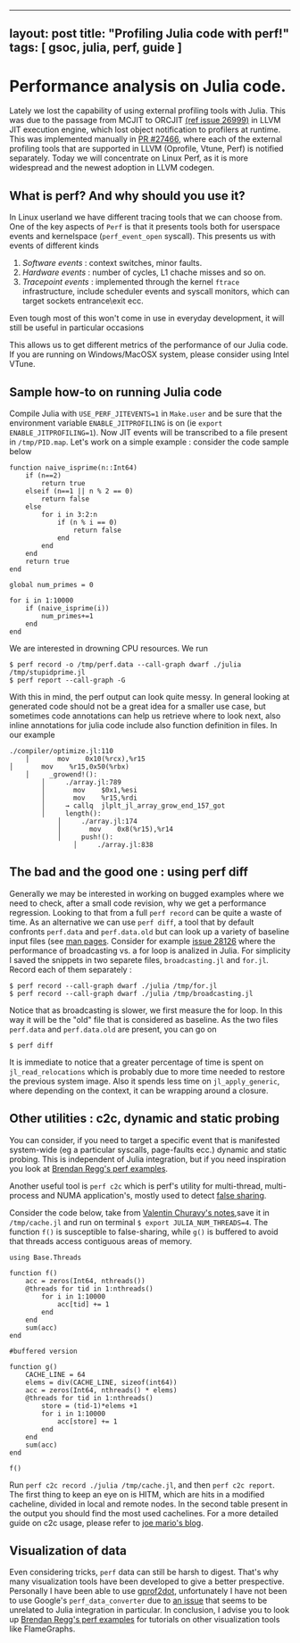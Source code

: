 
---
layout: post
title: "Profiling Julia code with perf!"
tags: [ gsoc, julia, perf, guide ]
---

# Performance analysis on Julia code.

Lately we lost the capability of using external profiling tools with Julia. This was due to the passage from MCJIT to ORCJIT [(ref issue 26999)](https://github.com/JuliaLang/julia/issues/26999)
in LLVM JIT execution engine, which lost object notification to profilers at runtime. This was implemented manually in [PR #27466](https://github.com/JuliaLang/julia/pull/27466), where each of
the external profiling tools that are supported in LLVM (Oprofile, Vtune, Perf) is notified separately. Today we will concentrate on Linux Perf, as it is more widespread and the newest adoption in LLVM codegen.

## What is perf? And why should you use it?
In Linux userland we have different tracing tools that we can choose from. One of the key aspects of `Perf` is that it presents tools both for userspace events and kernelspace (`perf_event_open` syscall).
This presents us with events of different kinds

1) *Software events* : context switches, minor faults.
2) *Hardware events* : number of cycles, L1 chache misses and so on.
3) *Tracepoint events* : implemented through the kernel `ftrace` infrastructure, include scheduler events and syscall monitors, which can target sockets entrance\exit ecc.

Even tough most of this won't come in use in everyday development, it will still be useful in particular occasions

This allows us to get different metrics of the performance of our Julia code. If you are running on Windows/MacOSX system, please consider using Intel VTune.

## Sample how-to on running Julia code

Compile Julia with `USE_PERF_JITEVENTS=1` in `Make.user` and be sure that the environment variable `ENABLE_JITPROFILING` is on (ie `export ENABLE_JITPROFILING=1`).
Now JIT events will be transcribed to a file present in `/tmp/PID.map`. Let's work on a simple example : consider the code sample below

```
function naive_isprime(n::Int64)
    if (n==2)
        return true
    elseif (n==1 || n % 2 == 0)
        return false
    else
        for i in 3:2:n
            if (n % i == 0)
                return false
            end
        end
    end
    return true
end

global num_primes = 0

for i in 1:10000
    if (naive_isprime(i))
        num_primes+=1
    end
end
```
We are interested in drowning CPU resources. We run
```
$ perf record -o /tmp/perf.data --call-graph dwarf ./julia /tmp/stupidprime.jl
$ perf report --call-graph -G
```
With this in mind, the perf output can look quite messy. In general looking at generated code should not be a great idea for a smaller use case, but sometimes code annotations can help us
retrieve where to look next, also inline annotations for julia code include also function definition in files. In our example

```
./compiler/optimize.jl:110
    │       mov    0x10(%rcx),%r15
│       mov    %r15,0x50(%rbx)
    │     _growend!():
        │     ./array.jl:789
        │       mov    $0x1,%esi
        │       mov    %r15,%rdi
        │     → callq  jlplt_jl_array_grow_end_157_got
        │     length():
            │     ./array.jl:174
            │       mov    0x8(%r15),%r14
            │     push!():
                │     ./array.jl:838
```
## The bad and the good one : using perf diff

Generally we may be interested in working on bugged examples where we need to check, after a small code revision, why we get a performance regression.
Looking to that from a full `perf record` can be quite a waste of time.
As an alternative we can use `perf diff`, a tool that by default confronts `perf.data` and `perf.data.old` but can look up a variety of baseline input files (see [man pages](https://linux.die.net/man/1/perf-diff).
Consider for example [issue 28126](https://github.com/JuliaLang/julia/issues/28126) where the performance of broadcasting vs. a for loop is analized in Julia.
For simplicity I saved the snippets in two separete files, `broadcasting.jl` and `for.jl`. Record each of them separately :
```
$ perf record --call-graph dwarf ./julia /tmp/for.jl
$ perf record --call-graph dwarf ./julia /tmp/broadcasting.jl
```
Notice that as broadcasting is slower, we first measure the for loop. In this way it will be the "old" file that is considered as baseline.
As the two files `perf.data` and `perf.data.old` are present, you can go on
```
$ perf diff
```
It is immediate to notice that a greater percentage of time is spent on `jl_read_relocations` which is probably due to more time needed to restore the previous system image.
Also it spends less time on `jl_apply_generic`, where depending on the context, it can be wrapping around a closure.

## Other utilities : c2c, dynamic and static probing

You can consider, if you need to target a specific event that is manifested system-wide (eg a particular syscalls, page-faults ecc.) dynamic and static probing. This is independent of Julia integration,
but if you need inspiration you look at [Brendan Regg's perf examples](www.brendangregg.com/perf.html).

Another useful tool is `perf c2c` which is perf's utility for multi-thread, multi-process and NUMA application's, mostly used to detect [false sharing](https://software.intel.com/en-us/articles/avoiding-and-identifying-false-sharing-among-threads).

Consider the code below, take from [Valentin Churavy's notes](http://slides.com/valentinchuravy/julia-parallelism#/5/8),save it in `/tmp/cache.jl` and run on terminal `$ export JULIA_NUM_THREADS=4`.
The function `f()` is susceptible to false-sharing, while `g()` is buffered to avoid that threads access contiguous areas of memory.

```
using Base.Threads

function f()
    acc = zeros(Int64, nthreads())
    @threads for tid in 1:nthreads()
        for i in 1:10000
            acc[tid] += 1
        end
    end
    sum(acc)
end

#buffered version

function g()
    CACHE_LINE = 64
    elems = div(CACHE_LINE, sizeof(int64))
    acc = zeros(Int64, nthreads() * elems)
    @threads for tid in 1:nthreads()
        store = (tid-1)*elems +1
        for i in 1:10000
            acc[store] += 1
        end
    end
    sum(acc)
end

f()
```

Run `perf c2c record ./julia /tmp/cache.jl`, and then `perf c2c report`. The first thing to keep an eye on is HITM, which are hits in a modified cacheline, divided in local and remote nodes.
In the second table present in the output you should find the most used cachelines. For a more detailed guide on c2c usage, please refer to [joe mario's blog](https://joemario.github.io/blog/2016/09/01/c2c-blog/).

## Visualization of data
Even considering tricks, `perf` data can still be harsh to digest. That's why many visualization tools have been developed to give a better prespective.
Personally I have been able to use [gprof2dot](https://github.com/jrfonseca/gprof2dot), unfortunately I have not been to use Google's `perf_data_converter` due to [an issue](https://github.com/google/perf_data_converter/issues/40) that seems to be unrelated to Julia integration in particular.
In conclusion, I advise you to look up [Brendan Regg's perf examples](www.brendangregg.com/perf.html) for tutorials on other visualization tools like FlameGraphs.
